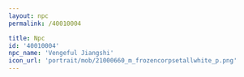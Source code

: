 ```yaml
---
layout: npc
permalink: /40010004

title: Npc
id: '40010004'
npc_name: 'Vengeful Jiangshi'
icon_url: 'portrait/mob/21000660_m_frozencorpsetallwhite_p.png'
---
```

